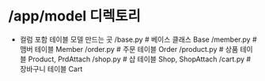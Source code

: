 # /app/model 디렉토리
+ 컬럼 포함 테이블 모델 만드는 곳
  /base.py    # 베이스 클래스 Base
  /member.py  # 맴버      테이블 Member
  /order.py   # 주문      테이블 Order
  /product.py # 상품      테이블 Product, PrdAttach
  /shop.py    # 샵        테이블 Shop, ShopAttach
  /cart.py    # 장바구니   테이블 Cart	